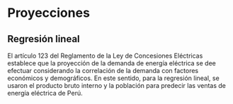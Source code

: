 # Proyecciones

## Regresión lineal
El artículo 123 del Reglamento de la Ley de Concesiones Eléctricas establece que la proyección de la demanda de energía eléctrica se dee efectuar considerando la correlación de la demanda con factores económicos y demográficos. En este sentido, para la regresión lineal, se usaron el producto bruto interno y la población para predecir las ventas de energía eléctrica de Perú.

